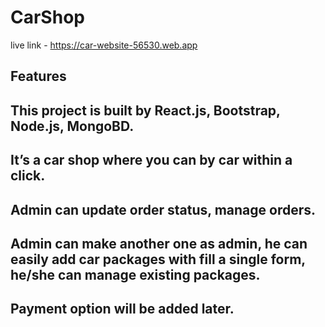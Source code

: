 # CarShop

live link - https://car-website-56530.web.app

## Features
##	This project is built by React.js, Bootstrap, Node.js, MongoBD.

##	It’s a car shop where you can by car within a click.

##	Admin can update order status, manage orders.

##	Admin can make another one as admin, he can easily add car packages with fill a single form, he/she can manage existing packages.

##	Payment option will be added later.

